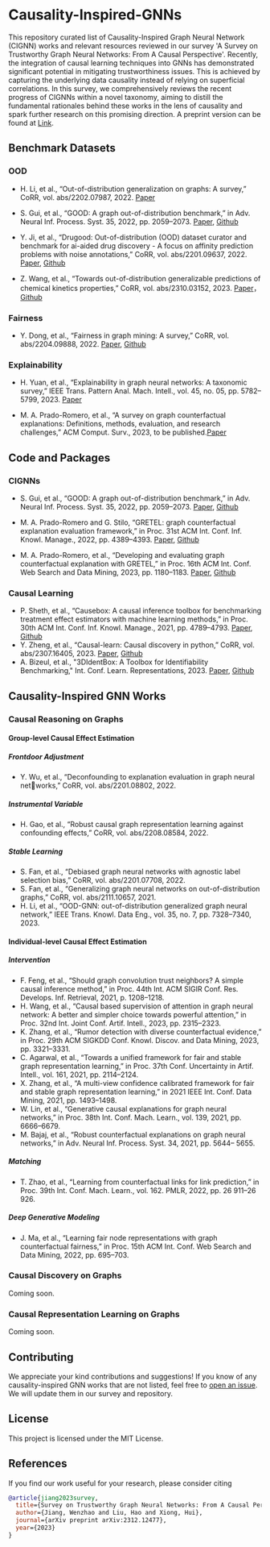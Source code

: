 # Causality-Inspired-GNNs

This repository curated list of Causality-Inspired Graph Neural Network (CIGNN) works and relevant resources reviewed in our survey 'A Survey on Trustworthy Graph Neural Networks: From A Causal Perspective'. Recently, the integration of causal learning techniques into GNNs has demonstrated significant potential in mitigating trustworthiness issues. This is achieved by capturing the underlying data causality instead of relying on superficial correlations. In this survey, we comprehensively reviews the recent progress of CIGNNs within a novel taxonomy, aiming to distill the fundamental rationales behind these works in the lens of causality and spark further research on this promising direction. A preprint version can be found at [Link](http://arxiv.org/abs/2312.12477).

## Benchmark Datasets

### OOD
- H. Li, et al., “Out-of-distribution generalization on graphs: A survey,” CoRR, vol. abs/2202.07987, 2022. [Paper](https://arxiv.org/pdf/2202.07987)

- S. Gui, et al., “GOOD: A graph out-of-distribution benchmark,” in Adv. Neural Inf. Process. Syst. 35, 2022, pp. 2059–2073. [Paper](https://proceedings.neurips.cc/paper_files/paper/2022/file/0dc91de822b71c66a7f54fa121d8cbb9-Paper-Datasets_and_Benchmarks.pdf), [Github](https://github.com/divelab/GOOD/)

- Y. Ji, et al., “Drugood: Out-of-distribution (OOD) dataset curator and benchmark for ai-aided drug discovery - A focus on affinity prediction problems with noise annotations,” CoRR, vol. abs/2201.09637, 2022. [Paper](https://arxiv.org/pdf/2201.09637), [Github](https://github.com/tencent-ailab/DrugOOD)

- Z. Wang, et al., “Towards out-of-distribution generalizable predictions of chemical kinetics properties,” CoRR, vol. abs/2310.03152, 2023. [Paper](https://arxiv.org/pdf/2310.03152)，[Github](https://github.com/zihao-wang/ReactionOOD)

### Fairness
- Y. Dong, et al., “Fairness in graph mining: A survey,” CoRR, vol. abs/2204.09888, 2022. [Paper](https://ieeexplore.ieee.org/iel7/69/4358933/10097603.pdf), [Github](https://github.com/yushundong/Graph-Mining-Fairness-Data)

### Explainability
- H. Yuan, et al., “Explainability in graph neural networks: A taxonomic survey,” IEEE Trans. Pattern Anal. Mach. Intell., vol. 45, no. 05, pp. 5782–5799, 2023. [Paper](https://ieeexplore.ieee.org/iel7/34/4359286/09875989.pdf)

- M. A. Prado-Romero, et al., “A survey on graph counterfactual explanations: Definitions, methods, evaluation, and research challenges,” ACM Comput. Surv., 2023, to be published.[Paper](https://dl.acm.org/doi/pdf/10.1145/3618105)

## Code and Packages
### CIGNNs
- S. Gui, et al., “GOOD: A graph out-of-distribution benchmark,” in Adv. Neural Inf. Process. Syst. 35, 2022, pp. 2059–2073. [Paper](https://proceedings.neurips.cc/paper_files/paper/2022/file/0dc91de822b71c66a7f54fa121d8cbb9-Paper-Datasets_and_Benchmarks.pdf), [Github](https://github.com/divelab/GOOD/)

- M. A. Prado-Romero and G. Stilo, “GRETEL: graph counterfactual explanation evaluation framework,” in Proc. 31st ACM Int. Conf. Inf. Knowl. Manage., 2022, pp. 4389–4393. [Paper](https://dl.acm.org/doi/pdf/10.1145/3511808.3557608), [Github](https://github.com/MarioTheOne/GRETEL)

- M. A. Prado-Romero, et al., “Developing and evaluating graph counterfactual explanation with GRETEL,” in Proc. 16th ACM Int. Conf. Web Search and Data Mining, 2023, pp. 1180–1183. [Paper](https://dl.acm.org/doi/pdf/10.1145/3539597.3573026), [Github](https://github.com/MarioTheOne/GRETEL)

### Causal Learning
- P. Sheth, et al., “Causebox: A causal inference toolbox for benchmarking treatment effect estimators with machine learning methods,” in Proc. 30th ACM Int. Conf. Inf. Knowl. Manage., 2021, pp. 4789–4793. [Paper](https://dl.acm.org/doi/pdf/10.1145/3459637.3481974), [Github](https://github.com/paras2612/CauseBox)
- Y. Zheng, et al., “Causal-learn: Causal discovery in python,” CoRR, vol. abs/2307.16405, 2023. [Paper](https://arxiv.org/pdf/2307.16405), [Github](https://github.com/py-why/causal-learn)
- A. Bizeul, et al., "3DIdentBox: A Toolbox for Identifiability Benchmarking," Int. Conf. Learn. Representations, 2023. [Paper](https://www.cclear.cc/2023/AcceptedDatasets/bizeul23a.pdf), [Github](https://github.com/alicebizeul/3DIdentBox)

## Causality-Inspired GNN Works

### Causal Reasoning on Graphs

#### Group-level Causal Effect Estimation

##### Frontdoor Adjustment
- Y. Wu, et al., “Deconfounding to explanation evaluation in graph neural networks,” CoRR, vol. abs/2201.08802, 2022.

##### Instrumental Variable
- H. Gao, et al., “Robust causal graph representation learning against confounding effects,” CoRR, vol. abs/2208.08584, 2022.

##### Stable Learning
- S. Fan, et al., “Debiased graph neural networks with agnostic label selection bias,” CoRR, vol. abs/2201.07708, 2022.
- S. Fan, et al., “Generalizing graph neural networks on out-of-distribution graphs,” CoRR, vol. abs/2111.10657, 2021.
- H. Li, et al., “OOD-GNN: out-of-distribution generalized graph neural network,” IEEE Trans. Knowl. Data Eng., vol. 35, no. 7, pp. 7328–7340, 2023.


#### Individual-level Causal Effect Estimation

##### Intervention
- F. Feng, et al., “Should graph convolution trust neighbors? A simple causal inference method,” in Proc. 44th Int. ACM SIGIR Conf. Res. Develops. Inf. Retrieval, 2021, p. 1208–1218.
- H. Wang, et al., “Causal based supervision of attention in graph neural network: A better and simpler choice towards powerful attention,” in Proc. 32nd Int. Joint Conf. Artif. Intell., 2023, pp. 2315–2323.
- K. Zhang, et al., “Rumor detection with diverse counterfactual evidence,” in Proc. 29th ACM SIGKDD Conf. Knowl. Discov. and Data Mining, 2023, pp. 3321–3331.
- C. Agarwal, et al., “Towards a unified framework for fair and stable graph representation learning,” in Proc. 37th Conf. Uncertainty in Artif. Intell., vol. 161, 2021, pp. 2114–2124.
- X. Zhang, et al., “A multi-view confidence calibrated framework for fair and stable graph representation learning,” in 2021 IEEE Int. Conf. Data Mining, 2021, pp. 1493–1498.
- W. Lin, et al., “Generative causal explanations for graph neural networks,” in Proc. 38th Int. Conf. Mach. Learn., vol. 139, 2021, pp. 6666–6679.
- M. Bajaj, et al., “Robust counterfactual explanations on graph neural networks,” in Adv. Neural Inf. Process. Syst. 34, 2021, pp. 5644– 5655.

##### Matching
- T. Zhao, et al., “Learning from counterfactual links for link prediction,” in Proc. 39th Int. Conf. Mach. Learn., vol. 162. PMLR, 2022, pp. 26 911–26 926.

##### Deep Generative Modeling
- J. Ma, et al., “Learning fair node representations with graph counterfactual fairness,” in Proc. 15th ACM Int. Conf. Web Search and Data Mining, 2022, pp. 695–703.

### Causal Discovery on Graphs
Coming soon.

### Causal Representation Learning on Graphs
Coming soon.

<!-- Repeat the above format for each relevant work -->

## Contributing

We appreciate your kind contributions and suggestions! If you know of any causality-inspired GNN works that are not listed, feel free to [open an issue](https://github.com/usail-hkust/Causality-Inspired-GNNs/issues). We will update them in our survey and repository.

## License

This project is licensed under the MIT License.

## References

If you find our work useful for your research, please consider citing

```bibtex
@article{jiang2023survey,
  title={Survey on Trustworthy Graph Neural Networks: From A Causal Perspective},
  author={Jiang, Wenzhao and Liu, Hao and Xiong, Hui},
  journal={arXiv preprint arXiv:2312.12477},
  year={2023}
}
```

